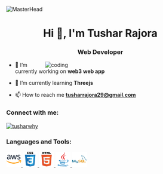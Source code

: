 ![MasterHead](https://www.globaldots.com/wp-content/themes/globaldots_v2_etyhadar/assets/images/resources-featured-image.jpg)
<h1 align="center">Hi 👋, I'm Tushar Rajora</h1>
<h3 align="center">Web  Developer</h3>
<img align= "right" alt=coding width= "400" src="https://thumbs.gfycat.com/AlertRadiantHoiho-size_restricted.gif">

- 🔭 I’m currently working on **web3 web app**

- 🌱 I’m currently learning **Threejs**

- 📫 How to reach me **tusharrajora29@gmail.com**

<h3 align="left">Connect with me:</h3>
<p align="left">
<a href="https://instagram.com/tusharwhy" target="blank"><img align="center" src="https://raw.githubusercontent.com/rahuldkjain/github-profile-readme-generator/master/src/images/icons/Social/instagram.svg" alt="tusharwhy" height="30" width="40" /></a>
</p>

<h3 align="left">Languages and Tools:</h3>
<p align="left"> <a href="https://aws.amazon.com" target="_blank" rel="noreferrer"> <img src="https://raw.githubusercontent.com/devicons/devicon/master/icons/amazonwebservices/amazonwebservices-original-wordmark.svg" alt="aws" width="40" height="40"/> </a> <a href="https://www.w3schools.com/css/" target="_blank" rel="noreferrer"> <img src="https://raw.githubusercontent.com/devicons/devicon/master/icons/css3/css3-original-wordmark.svg" alt="css3" width="40" height="40"/> </a> <a href="https://www.w3.org/html/" target="_blank" rel="noreferrer"> <img src="https://raw.githubusercontent.com/devicons/devicon/master/icons/html5/html5-original-wordmark.svg" alt="html5" width="40" height="40"/> </a> <a href="https://www.java.com" target="_blank" rel="noreferrer"> <img src="https://raw.githubusercontent.com/devicons/devicon/master/icons/java/java-original.svg" alt="java" width="40" height="40"/> </a> <a href="https://www.mysql.com/" target="_blank" rel="noreferrer"> <img src="https://raw.githubusercontent.com/devicons/devicon/master/icons/mysql/mysql-original-wordmark.svg" alt="mysql" width="40" height="40"/> </a> </p>
